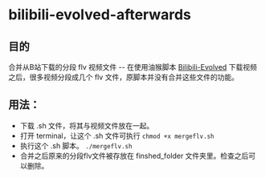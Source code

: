 # bilibili-evolved-afterwards
## 目的
合并从B站下载的分段 flv 视频文件 -- 在使用油猴脚本 [Bilibili-Evolved](https://github.com/the1812/Bilibili-Evolved, "the1812 / Bilibili-Evolved") 下载视频之后，很多视频分段成几个 flv 文件，原脚本并没有合并这些文件的功能。

## 用法：
- 下载 .sh 文件，将其与视频文件放在一起。
- 打开 terminal，让这个 .sh 文件可执行
  ```chmod +x mergeflv.sh```
- 执行这个 .sh 脚本。
```./mergeflv.sh```
- 合并之后原来的分段flv文件被存放在 finshed_folder 文件夹里。检查之后可以删除。
